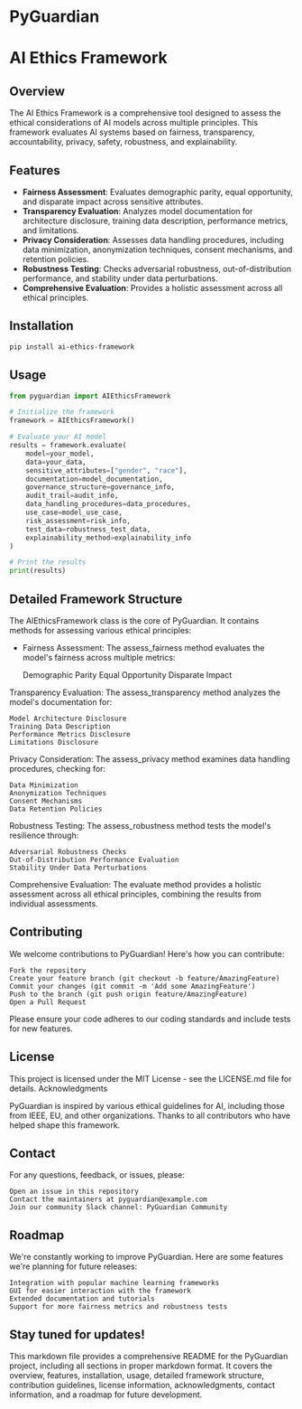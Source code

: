 # PyGuardian
# AI Ethics Framework

## Overview

The AI Ethics Framework is a comprehensive tool designed to assess the ethical considerations of AI models across multiple principles. This framework evaluates AI systems based on fairness, transparency, accountability, privacy, safety, robustness, and explainability.

## Features

- **Fairness Assessment**: Evaluates demographic parity, equal opportunity, and disparate impact across sensitive attributes.
- **Transparency Evaluation**: Analyzes model documentation for architecture disclosure, training data description, performance metrics, and limitations.
- **Privacy Consideration**: Assesses data handling procedures, including data minimization, anonymization techniques, consent mechanisms, and retention policies.
- **Robustness Testing**: Checks adversarial robustness, out-of-distribution performance, and stability under data perturbations.
- **Comprehensive Evaluation**: Provides a holistic assessment across all ethical principles.

## Installation

```bash
pip install ai-ethics-framework

```

## Usage

```python
from pyguardian import AIEthicsFramework

# Initialize the framework
framework = AIEthicsFramework()

# Evaluate your AI model
results = framework.evaluate(
    model=your_model,
    data=your_data,
    sensitive_attributes=["gender", "race"],
    documentation=model_documentation,
    governance_structure=governance_info,
    audit_trail=audit_info,
    data_handling_procedures=data_procedures,
    use_case=model_use_case,
    risk_assessment=risk_info,
    test_data=robustness_test_data,
    explainability_method=explainability_info
)

# Print the results
print(results)
```
## Detailed Framework Structure
The AIEthicsFramework class is the core of PyGuardian. It contains methods for assessing various ethical principles:

- Fairness Assessment: The assess_fairness method evaluates the model's fairness across multiple metrics:

    Demographic Parity
    Equal Opportunity
    Disparate Impact

Transparency Evaluation: The assess_transparency method analyzes the model's documentation for:

    Model Architecture Disclosure
    Training Data Description
    Performance Metrics Disclosure
    Limitations Disclosure

Privacy Consideration: The assess_privacy method examines data handling procedures, checking for:

    Data Minimization
    Anonymization Techniques
    Consent Mechanisms
    Data Retention Policies

Robustness Testing: The assess_robustness method tests the model's resilience through:

    Adversarial Robustness Checks
    Out-of-Distribution Performance Evaluation
    Stability Under Data Perturbations

Comprehensive Evaluation: The evaluate method provides a holistic assessment across all ethical principles, combining the results from individual assessments.

## Contributing
We welcome contributions to PyGuardian! Here's how you can contribute:

    Fork the repository
    Create your feature branch (git checkout -b feature/AmazingFeature)
    Commit your changes (git commit -m 'Add some AmazingFeature')
    Push to the branch (git push origin feature/AmazingFeature)
    Open a Pull Request

Please ensure your code adheres to our coding standards and include tests for new features.

## License
This project is licensed under the MIT License - see the LICENSE.md file for details.
Acknowledgments

PyGuardian is inspired by various ethical guidelines for AI, including those from IEEE, EU, and other organizations.
Thanks to all contributors who have helped shape this framework.

## Contact
For any questions, feedback, or issues, please:

    Open an issue in this repository
    Contact the maintainers at pyguardian@example.com
    Join our community Slack channel: PyGuardian Community

## Roadmap
We're constantly working to improve PyGuardian. Here are some features we're planning for future releases:

    Integration with popular machine learning frameworks
    GUI for easier interaction with the framework
    Extended documentation and tutorials
    Support for more fairness metrics and robustness tests

## Stay tuned for updates!

This markdown file provides a comprehensive README for the PyGuardian project, including all sections in proper markdown format. It covers the overview, features, installation, usage, detailed framework structure, contribution guidelines, license information, acknowledgments, contact information, and a roadmap for future development.
